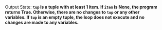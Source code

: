 Output State: **`tup` is a tuple with at least 1 item. If `item` is None, the program returns True. Otherwise, there are no changes to `tup` or any other variables. If `tup` is an empty tuple, the loop does not execute and no changes are made to any variables.**